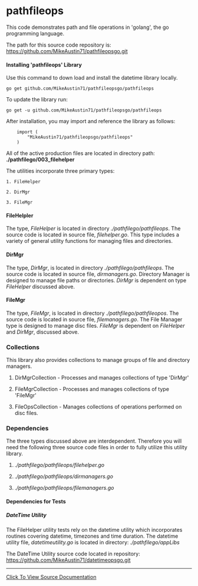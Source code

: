 # pathfileops
This code demonstrates path and file operations in 'golang', the go programming language.

The path for this source code repository is:
  https://github.com/MikeAustin71/pathfileopsgo.git

#### Installing 'pathfileops' Library
Use this command to down load and install the datetime library
locally. 

    go get github.com/MikeAustin71/pathfileopsgo/pathfileops

To update the library run:
    
    go get -u github.com/MikeAustin71/pathfileopsgo/pathfileops
        
After installation, you may import and reference the library
as follows:

        import (
            "MikeAustin71/pathfileopsgo/pathfileops"
        )    

All of the active production files are located in directory path:
  **./pathfilego/003_filehelper**

The utilities incorporate three primary types: 
    
    1. FileHelper
    
    2. DirMgr
    
    3. FileMgr

#### FileHelpler
The type, *FileHelper* is located in directory *./pathfilego/pathfileops*.
The source code is located in source file, *filehelper.go*. This type includes a variety
of general utility functions for managing files and directories.

#### DirMgr
The type, *DirMgr*, is located in directory *./pathfilego/pathfileops*.
The source code is located in source file, *dirmanagers.go*. Directory Manager
is designed to manage file paths or directories. *DirMgr* is dependent on type *FileHelper*
discussed above.

#### FileMgr 
The type, *FileMgr*, is located in directory *./pathfilego/pathfileopos*. 
The source code is located in source file, *filemanagers.go*. The File Manager
type is designed to manage disc files. *FileMgr* is dependent on *FileHelper*
and *DirMgr*, discussed above.

### Collections
This library also provides collections to manage groups of file and directory
managers.

1. DirMgrCollection - Processes and manages collections of type 'DirMgr'

2. FileMgrCollection - Processes and manages collections of type 'FileMgr' 

3. FileOpsCollection - Manages collections of operations performed on disc
 files.
 
### Dependencies
The three types discussed above are interdependent. Therefore you will need the 
following three source code files in order to fully utilize this utility library.

1. *./pathfilego/pathfileops/filehelper.go*

2. *./pathfilego/pathfileops/dirmanagers.go*

3. *./pathfilego/pathfileops/filemanagers.go*

#### Dependencies for Tests
##### DateTime Utility
The FileHelper utility tests rely on the datetime utility which incorporates routines
covering datetime, timezones and time duration. The datetime utility file,
*datetimeutility.go* is located in directory:
*./pathfilego/appLibs*

The DateTime Utility source code located in repository:
 https://github.com/MikeAustin71/datetimeopsgo.git
 
------------------------------------------------------------------------------------------
    
[Click To View Source Documentation](http://godoc.org/github.com/MikeAustin71/pathfileopsgo/pathfileops)    
 

 
